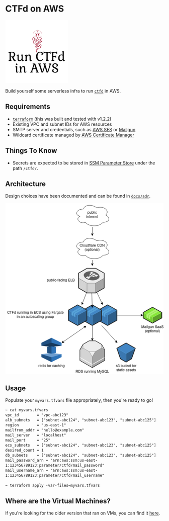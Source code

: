 # CTFd on AWS

![CTFd on AWS](image/project-logo.png)


Build yourself some serverless infra to run [`ctfd`](https://github.com/CTFd/CTFd/) in AWS.

## Requirements

- [`terraform`](https://www.terraform.io/) (this was built and tested with v1.2.2)
- Existing VPC and subnet IDs for AWS resources
- SMTP server and credentials, such as [AWS SES](https://docs.aws.amazon.com/ses/latest/DeveloperGuide/send-email-smtp.html) or [Mailgun](https://www.mailgun.com/)
- Wildcard certificate managed by [AWS Certificate Manager](https://aws.amazon.com/certificate-manager/)

## Things To Know

- Secrets are expected to be stored in [SSM Parameter Store](https://docs.aws.amazon.com/systems-manager/latest/userguide/systems-manager-parameter-store.html) under the path `/ctfd/`.

## Architecture

Design choices have been documented and can be found in [`docs/adr`](docs/adr).

![architecture-diagram](image/CTFd-architecture.png)

## Usage
Populate your `myvars.tfvars` file appropriately, then you're ready to go!

```
~ cat myvars.tfvars
vpc_id        = "vpc-abc123"
alb_subnets   = ["subnet-abc124", "subnet-abc123", "subnet-abc125"]
region        = "us-east-1"
mailfrom_addr = "hello@example.com"
mail_server   = "localhost"
mail_port     = "25"
ecs_subnets   = ["subnet-abc124", "subnet-abc123", "subnet-abc125"] 
desired_count = 1
db_subnets    = ["subnet-abc124", "subnet-abc123", "subnet-abc125"]
mail_password_arn = "arn:aws:ssm:us-east-1:123456789123:parameter/ctfd/mail_password"
mail_username_arn = "arn:aws:ssm:us-east-1:123456789123:parameter/ctfd/mail_username"

~ terraform apply -var-files=myvars.tfvars
```

## Where are the Virtual Machines?
If you're looking for the older version that ran on VMs, you can find it [here](https://github.com/maxdotdotg/ctfd-infra/tree/ctfd-v2.5.0).
